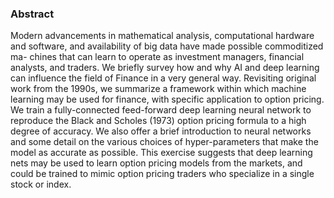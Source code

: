 ### Abstract

 Modern advancements in mathematical analysis, computational hardware and software, and availability of big data have made possible commoditized ma- chines that can learn to operate as investment managers, financial analysts, and traders. We briefly survey how and why AI and deep learning can influence the field of Finance in a very general way. Revisiting original work from the 1990s, we summarize a framework within which machine learning may be used for finance, with specific application to option pricing. We train a fully-connected feed-forward deep learning neural network to reproduce the Black and Scholes (1973) option pricing formula to a high degree of accuracy. We also offer a brief introduction to neural networks and some detail on the various choices of hyper-parameters that make the model as accurate as possible. This exercise suggests that deep learning nets may be used to learn option pricing models from the markets, and could be trained to mimic option pricing traders who specialize in a single stock or index.
